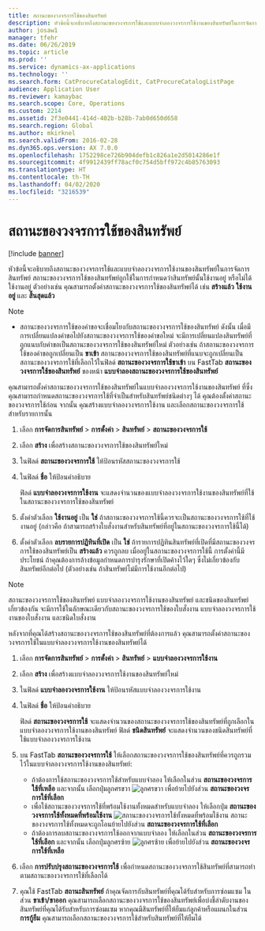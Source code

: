 ```yaml
---
title: สถานะของวงจรการใช้ของสินทรัพย์
description: หัวข้อนี้จะอธิบายถึงสถานะของวงจรการใช้และแบบจำลองวงจรการใช้งานของสินทรัพย์ในการจัดการสินทรัพย์
author: josaw1
manager: tfehr
ms.date: 06/26/2019
ms.topic: article
ms.prod: ''
ms.service: dynamics-ax-applications
ms.technology: ''
ms.search.form: CatProcureCatalogEdit, CatProcureCatalogListPage
audience: Application User
ms.reviewer: kamaybac
ms.search.scope: Core, Operations
ms.custom: 2214
ms.assetid: 2f3e0441-414d-402b-b28b-7ab0d650d658
ms.search.region: Global
ms.author: mkirknel
ms.search.validFrom: 2016-02-28
ms.dyn365.ops.version: AX 7.0.0
ms.openlocfilehash: 1752298ce726b904defb1c826a1e2d5014286e1f
ms.sourcegitcommit: 4f9912439ff78acf0c754d5bff972c4b85763093
ms.translationtype: HT
ms.contentlocale: th-TH
ms.lasthandoff: 04/02/2020
ms.locfileid: "3216539"
---
```

# <a name="asset-lifecycle-states"></a>สถานะของวงจรการใช้ของสินทรัพย์

[!include [banner](../../includes/banner.md)]

 

หัวข้อนี้จะอธิบายถึงสถานะของวงจรการใช้และแบบจำลองวงจรการใช้งานของสินทรัพย์ในการจัดการสินทรัพย์ สถานะของวงจรการใช้ของสินทรัพย์ถูกใช้ในการกำหนดว่าสินทรัพย์นั้นใช้งานอยู่ หรือไม่ได้ใช้งานอยู่ ตัวอย่างเช่น คุณสามารถตั้งค่าสถานะของวงจรการใช้ของสินทรัพย์ได้ เช่น **สร้างแล้ว** **ใช้งานอยู่** และ **สิ้นสุดแล้ว**

> [!NOTE]
> - สถานะของวงจรการใช้ของคำขอจะเชื่อมโยงกับสถานะของวงจรการใช้ของสินทรัพย์ ดังนั้น เมื่อมีการเปลี่ยนแปลงคำขอไปยังสถานะของวงจรการใช้ของคำขอใหม่ จะมีการเปลี่ยนแปลงสินทรัพย์ที่ถูกแนบกับคำขอเป็นสถานะของวงจรการใช้ของสินทรัพย์ใหม่ ตัวอย่างเช่น ถ้าสถานะของวงจรการใช้ของคำขอถูกเปลี่ยนเป็น **ขาเข้า** สถานะของวงจรการใช้ของสินทรัพย์ที่แนบจะถูกเปลี่ยนเป็นสถานะของวงจรการใช้ที่เลือกไว้ในฟิลด์ **สถานะของวงจรการใช้ขาเข้า** บน FastTab **สถานะของวงจรการใช้ของสินทรัพย์** ของหน้า **แบบจำลองสถานะของวงจรการใช้ของสินทรัพย์** 


คุณสามารถตั้งค่าสถานะของวงจรการใช้ของสินทรัพย์ในแบบจำลองวงจรการใช้งานของสินทรัพย์ ที่ซึ่งคุณสามารถกำหนดสถานะของวงจรการใช้ที่จำเป็นสำหรับสินทรัพย์ชนิดต่างๆ ได้ คุณต้องตั้งค่าสถานะของวงจรการใช้ก่อน จากนั้น คุณสร้างแบบจำลองวงจรการใช้งาน และเลือกสถานะของวงจรการใช้สำหรับรายการนั้น

1. เลือก **การจัดการสินทรัพย์** \> **การตั้งค่า** \> **สินทรัพย์** \> **สถานะของวงจรการใช้**
2. เลือก **สร้าง** เพื่อสร้างสถานะของวงจรการใช้ของสินทรัพย์ใหม่
3. ในฟิลด์ **สถานะของวงจรการใช้** ให้ป้อนรหัสสถานะของวงจรการใช้
4. ในฟิลด์ **ชื่อ** ให้ป้อนคำอธิบาย

    ฟิลด์ **แบบจำลองวงจรการใช้งาน** จะแสดงจำนวนของแบบจำลองวงจรการใช้งานของสินทรัพย์ที่ใช้ในสถานะของวงจรการใช้ของสินทรัพย์

5. ตั้งค่าตัวเลือก **ใช้งานอยู่** เป็น **ใช่** ถ้าสถานะของวงจรการใช้นี้ควรจะเป็นสถานะของวงจรการใช้ที่ใช้งานอยู่ (กล่าวคือ ถ้าสามารถสร้างใบสั่งงานสำหรับสินทรัพย์ที่อยู่ในสถานะของวงจรการใช้นี้ได้)
6. ตั้งค่าตัวเลือก **ลบรายการปฏิทินที่เปิด** เป็น **ใช่** ถ้ารายการปฏิทินสินทรัพย์ที่เปิดที่มีสถานะของวงจรการใช้ของสินทรัพย์เป็น **สร้างแล้ว** ควรถูกลบ เมื่ออยู่ในสถานะของวงจรการใช้นี้ การตั้งค่านี้มีประโยชน์ ถ้าคุณต้องการล้างข้อมูลกำหนดการบำรุงรักษาที่เปิดค้างไว้ใดๆ ซึ่งไม่เกี่ยวข้องกับสินทรัพย์อีกต่อไป (ตัวอย่างเช่น ถ้าสินทรัพย์ไม่มีการใช้งานอีกต่อไป)

> [!NOTE]
> สถานะของวงจรการใช้ของสินทรัพย์ แบบจำลองวงจรการใช้งานของสินทรัพย์ และชนิดของสินทรัพย์ เกี่ยวข้องกัน จะมีการใช้ในลักษณะเดียวกับสถานะของวงจรการใช้ของใบสั่งงาน แบบจำลองวงจรการใช้งานของใบสั่งงาน และชนิดใบสั่งงาน 


หลังจากที่คุณได้สร้างสถานะของวงจรการใช้ของสินทรัพย์ที่ต้องการแล้ว คุณสามารถตั้งค่าสถานะของวงจรการใช้ในแบบจำลองวงจรการใช้งานของสินทรัพย์ได้

1. เลือก **การจัดการสินทรัพย์** \> **การตั้งค่า** \> **สินทรัพย์** \> **แบบจำลองวงจรการใช้งาน**
2. เลือก **สร้าง** เพื่อสร้างแบบจำลองวงจรการใช้งานของสินทรัพย์ใหม่
3. ในฟิลด์ **แบบจำลองวงจรการใช้งาน** ให้ป้อนรหัสแบบจำลองวงจรการใช้งาน
4. ในฟิลด์ **ชื่อ** ให้ป้อนคำอธิบาย

    ฟิลด์ **สถานะของวงจรการใช้** จะแสดงจำนวนของสถานะของวงจรการใช้ของสินทรัพย์ที่ถูกเลือกในแบบจำลองวงจรการใช้งานของสินทรัพย์ ฟิลด์ **ชนิดสินทรัพย์** จะแสดงจำนวนของชนิดสินทรัพย์ที่ใช้แบบจำลองวงจรการใช้งาน

5. บน FastTab **สถานะของวงจรการใช้** ให้เลือกสถานะของวงจรการใช้ของสินทรัพย์ที่ควรถูกรวมไว้ในแบบจำลองวงจรการใช้งานของสินทรัพย์:

    - ถ้าต้องการใช้สถานะของวงจรการใช้สำหรับแบบจำลอง ให้เลือกในส่วน **สถานะของวงจรการใช้ที่เหลือ** และจากนั้น เลือกปุ่มลูกศรขวา ![ลูกศรขวา](media/15-setup-for-objects.png) เพื่อย้ายไปยังส่วน **สถานะของวงจรการใช้ที่เลือก**
    - เพื่อใช้สถานะของวงจรการใช้ที่พร้อมใช้งานทั้งหมดสำหรับแบบจำลอง ให้เลือกปุ่ม **สถานะของวงจรการใช้ทั้งหมดที่พร้อมใช้งาน** ![สถานะของวงจรการใช้ทั้งหมดที่พร้อมใช้งาน](media/20-setup-for-objects.png) สถานะของวงจรการใช้ทั้งหมดจะถูกโอนย้ายไปยังส่วน **สถานะของวงจรการใช้ที่เลือก**
    - ถ้าต้องการลบสถานะของวงจรการใช้ออกจากแบบจำลอง ให้เลือกในส่วน **สถานะของวงจรการใช้ที่เลือก** และจากนั้น เลือกปุ่มลูกศรซ้าย ![ลูกศรซ้าย](media/16-setup-for-objects.png) เพื่อย้ายไปยังส่วน **สถานะของวงจรการใช้ที่เหลือ**

6. เลือก **การปรับปรุงสถานะของวงจรการใช้** เพื่อกำหนดสถานะของวงจรการใช้สินทรัพย์ที่สามารถทำตามสถานะของวงจรการใช้ที่เลือกได้
7. คุณใช้ FastTab **สถานะสินทรัพย์** ถ้าคุณจัดการกับสินทรัพย์ที่คุณได้รับสำหรับการซ่อมแซม ในส่วน **ขาเข้า/ขาออก** คุณสามารถเลือกสถานะของวงจรการใช้ของสินทรัพย์เพื่อบ่งชี้ลำดับงานของสินทรัพย์ที่คุณได้รับสำหรับการซ่อมแซม หากคุณมีสินทรัพย์ที่ให้ยืมแก่ลูกค้าหรือแผนกในส่วน **การกู้ยืม** คุณสามารถเลือกสถานะของวงจรการใช้สำหรับสินทรัพย์ที่ให้ยืมได้
